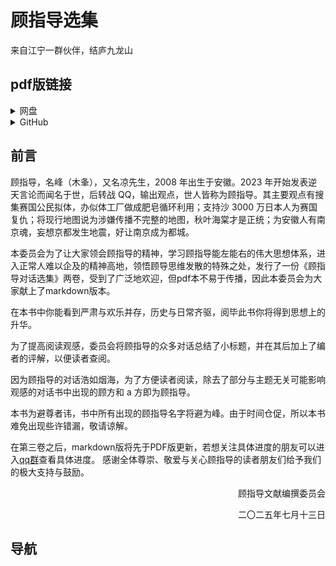 # 顾指导选集
来自江宁一群伙伴，结庐九龙山

## pdf版链接
<details>
  <summary>网盘</summary>
  
  - [百度网盘](https://pan.baidu.com/s/1TcxWmzkm_qG9srm6W8Ra3w?pwd=gffx)
  - [onedrive](https://onedrive.live.com/?redeem=aHR0cHM6Ly8xZHJ2Lm1zL2YvYy9jNjQ0MzA0OWQ5NGE5MGZmL0VnQTBJZENKSGxKRWd1VkllbkxEUUZjQl93ZVR2dmFTX3lhazBQZFJHUE4wcVE&id=C6443049D94A90FF%21sd02134001e89445282e5487a72c34057&cid=C6443049D94A90FF)
</details>
<details>
  <summary>GitHub</summary>
</details>

## 前言
顾指导，名峰（木夆），又名凉先生，2008 年出生于安徽。2023 年开始发表逆天言论而闻名于世，后转战 QQ，输出观点，世人皆称为顾指导。其主要观点有搜集赛国公民拟体，办似体工厂做成肥皂循环利用；支持沙 3000 万日本人为赛国复仇；将现行地图说为涉嫌传播不完整的地图，秋叶海棠才是正统；为安徽人有南京魂，妄想京都发生地震，好让南京成为都城。

本委员会为了让大家领会顾指导的精神，学习顾指导能左能右的伟大思想体系，进入正常人难以企及的精神高地，领悟顾导思维发散的特殊之处，发行了一份《顾指导对话选集》两卷，受到了广泛地欢迎，但pdf本不易于传播，因此本委员会为大家献上了markdown版本。

在本书中你能看到严肃与欢乐并存，历史与日常齐驱，阅毕此书你将得到思想上的升华。

为了提高阅读观感，委员会将顾指导的众多对话总结了小标题，并在其后加上了编者的评解，以便读者查阅。

因为顾指导的对话浩如烟海，为了方便读者阅读，除去了部分与主题无关可能影响观感的对话书中出现的顾方和 a 方即为顾指导。

本书为避尊者讳，书中所有出现的顾指导名字将避为峰。由于时间仓促，所以本书难免出现些许错漏，敬请谅解。

在第三卷之后，markdown版将先于PDF版更新，若想关注具体进度的朋友可以进入[qq群](https://qm.qq.com/q/d5qWDozqxO)查看具体进度。
感谢全体尊崇、敬爱与关心顾指导的读者朋友们给予我们的极大支持与鼓励。

<p align="right">顾指导文献编撰委员会</p>
<p align="right">二〇二五年七月十三日</p>

## 导航
